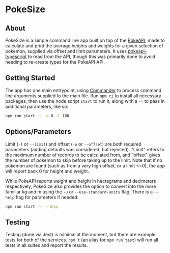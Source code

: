 # PokeSize

## About

PokeSize is a simple command line app built on top of the [PokeAPI](https://pokeapi.co), made to calculate and print the average heights and weights for a given selection of pokemon, supplied via offset and limit parameters. It uses [pokeapi-typescript](https://www.npmjs.com/package/pokeapi-typescript) to read from the API, though this was primarily done to avoid needing to re-create types for the PokeAPI API.

## Getting Started

The app has one main entrypoint, using [Commander](https://www.npmjs.com/package/commander) to process command line arguments supplied to the main file. Run `npm ci` to install all necessary packages, then use the node script `start` to run it, along with a `--` to pass in additional parameters, like so:

```bash
npm run start -- -o 0 -l 100 
```

## Options/Parameters

Limit (`-l` or `--limit`) and offset (`-o` or `--offset`) are both required parameters (adding defaults was considered, but rejected). "Limit" refers to the maximum number of records to be calculated from, and "offset" gives the number of pokemon to skip before taking up to the limit. Note that if no pokemon are found (such as from a very high offset, or a limit <=0), the app will report back 0 for height and weight.

While PokeAPI reports weight and height in hectagrams and decimeters respectively, PokeSize also provides the option to convert into the more familiar kg and m using the `-u` or `--use-standard-units` flag. There is a `--help` flag for parameters if needed:

```bash
npm run start -- --help
```

## Testing

Testing (done via Jest) is minimal at the moment, but there are example tests for both of the services. `npm t` (an alias for `npm run test`) will run all tests in all suites and report the results.
